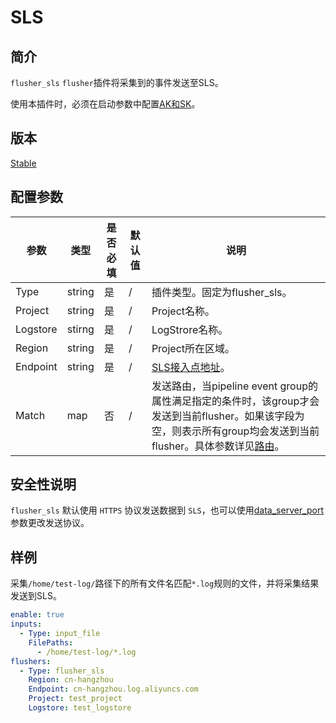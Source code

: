 # SLS

## 简介

`flusher_sls` `flusher`插件将采集到的事件发送至SLS。

使用本插件时，必须在启动参数中配置[AK和SK](../../configuration/system-config.md)。

## 版本

[Stable](../stability-level.md)

## 配置参数

|  **参数**  |  **类型**  |  **是否必填**  |  **默认值**  |  **说明**  |
| --- | --- | --- | --- | --- |
|  Type  |  string  |  是  |  /  |  插件类型。固定为flusher\_sls。  |
|  Project  |  string  |  是  |  /  |  Project名称。  |
|  Logstore  |  stirng  |  是  |  /  |  LogStrore名称。  |
|  Region  |  string  |  是  |  /  |  Project所在区域。  |
|  Endpoint  |  string  |  是  |  /  |  [SLS接入点地址](https://help.aliyun.com/document\_detail/29008.html)。  |
|  Match  |  map  |  否  |  /  |  发送路由，当pipeline event group的属性满足指定的条件时，该group才会发送到当前flusher。如果该字段为空，则表示所有group均会发送到当前flusher。具体参数详见[路由](router.md)。  |

## 安全性说明

`flusher_sls` 默认使用 `HTTPS` 协议发送数据到 `SLS`，也可以使用[data_server_port](../../configuration/system-config.md)参数更改发送协议。

## 样例

采集`/home/test-log/`路径下的所有文件名匹配`*.log`规则的文件，并将采集结果发送到SLS。

``` yaml
enable: true
inputs:
  - Type: input_file
    FilePaths: 
      - /home/test-log/*.log
flushers:
  - Type: flusher_sls
    Region: cn-hangzhou
    Endpoint: cn-hangzhou.log.aliyuncs.com
    Project: test_project
    Logstore: test_logstore
```
